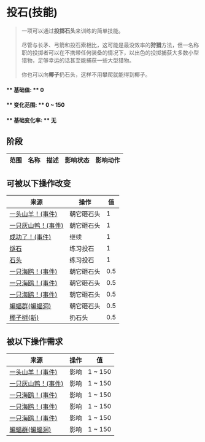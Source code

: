 # 投石(技能)  
> 一项可以通过<b>投掷石头</b>来训练的简单技能。<br><br>尽管与长矛、弓箭和投石索相比，这可能是最没效率的<b>狩猎</b>方法，但一名称职的投掷者可以在不携带任何装备的情况下，以出色的投掷捕获大多数小型猎物，足够幸运的话甚至能捕获一些大型猎物。<br><br>你也可以向<b>椰子</b>扔石头，这样不用攀爬就能得到椰子。  
  
#### ** 基础值: ** 0   
#### ** 变化范围: ** 0 ~ 150  
#### ** 基础变化率: ** 无   
## 阶段  
范围  |  名称  |  描述  |  影响状态  |  影响动作  
----  |  ----  |  ----  |  ----  |  ----  
## 可被以下操作改变  
来源  |  操作  |  值  
----  |  ----  |  ----  
[一头山羊！(事件)](Event_GoatFight.md)  |  朝它砸石头  |  1  
[一只灰山鹑！(事件)](Event_PartridgeFight.md)  |  朝它砸石头  |  1  
[成功了！(事件)](Event_CoconutHit.md)  |  继续  |  1  
[燧石](Flint.md)  |  练习投石  |  1  
[石头](Stone.md)  |  练习投石  |  1  
[一只海鸥！(事件)](Event_SeagullFight.md)  |  朝它砸石头  |  0.5  
[一只海鸥！(事件)](Event_SeagullRaid.md)  |  朝它砸石头  |  0.5  
[一只海鸥！(事件)](Event_SeagullRaidCrop.md)  |  朝它砸石头  |  0.5  
[蝙蝠群(蝙蝠洞)](BatColony.md)  |  朝它砸石头  |  0.5  
[椰子树(新)](PalmTreeNew.md)  |  扔石头  |  0.5  
## 被以下操作需求  
来源  |  操作  |  值  
----  |  ----  |  ----  
[一头山羊！(事件)](Event_GoatFight.md)  |  影响  |  1 ~ 150  
[一只灰山鹑！(事件)](Event_PartridgeFight.md)  |  影响  |  1 ~ 150  
[一只海鸥！(事件)](Event_SeagullFight.md)  |  影响  |  1 ~ 150  
[一只海鸥！(事件)](Event_SeagullRaid.md)  |  影响  |  1 ~ 150  
[一只海鸥！(事件)](Event_SeagullRaidCrop.md)  |  影响  |  1 ~ 150  
[蝙蝠群(蝙蝠洞)](BatColony.md)  |  影响  |  1 ~ 150  


<script>document.title="投石(技能) - 卡牌生存百科 Card Survival Wiki";</script>
